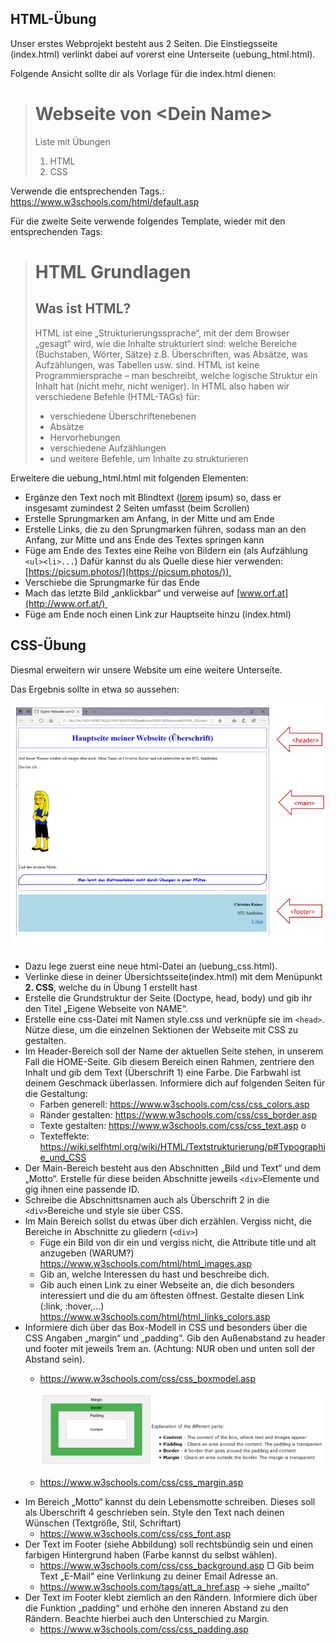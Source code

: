 ## HTML-Übung
Unser erstes Webprojekt besteht aus 2 Seiten. Die Einstiegsseite (index.html) verlinkt dabei auf vorerst eine Unterseite (uebung_html.html).

Folgende Ansicht sollte dir als Vorlage für die index.html dienen:

> # Webseite von \<Dein Name>
> Liste mit Übungen
> 1. HTML
> 2. CSS


Verwende die entsprechenden Tags.: https://www.w3schools.com/html/default.asp


Für die zweite Seite verwende folgendes Template, wieder mit den entsprechenden Tags:

> # HTML Grundlagen
> ## Was ist HTML?
> 
> HTML ist eine „Strukturierungssprache“, mit der dem Browser „gesagt“ wird, wie die Inhalte strukturiert sind: welche Bereiche (Buchstaben, Wörter, Sätze) z.B. Überschriften, was Absätze, was Aufzählungen, was Tabellen usw. sind. HTML ist keine Programmiersprache – man beschreibt, welche logische Struktur ein Inhalt hat (nicht mehr, nicht weniger). 
> In HTML also haben wir verschiedene Befehle (HTML-TAGs) für:
> - verschiedene Überschriftenebenen
> - Absätze
> - Hervorhebungen
> - verschiedene Aufzählungen
> - und weitere Befehle, um Inhalte zu strukturieren

Erweitere die uebung_html.html mit folgenden Elementen:

- Ergänze den Text noch mit Blindtext ([lorem](https://www.blindtextgenerator.de/) ipsum) so, dass er insgesamt zumindest 2 Seiten umfasst (beim Scrollen)
- Erstelle Sprungmarken am Anfang, in der Mitte und am Ende 
- Erstelle Links, die zu den Sprungmarken führen, sodass man an den Anfang, zur Mitte und ans Ende des Textes springen kann 
- Füge am Ende des Textes eine Reihe von Bildern ein (als Aufzählung ``<ul><li>...``)
  Dafür kannst du als Quelle diese hier verwenden: [https://picsum.photos/](https://picsum.photos/)) 
- Verschiebe die Sprungmarke für das Ende 
- Mach das letzte Bild „anklickbar“ und verweise auf [www.orf.at](http://www.orf.at/) 
- Füge am Ende noch einen Link zur Hauptseite hinzu (index.html)

## CSS-Übung

Diesmal erweitern wir unsere Website um eine weitere Unterseite.

Das Ergebnis sollte in etwa so aussehen:

![](./assets/Pasted%20image%2020250923095354.png)

- Dazu lege zuerst eine neue html-Datei an (uebung_css.html).
- Verlinke diese in deiner Übersichtsseite(index.html) mit dem Menüpunkt **2. CSS**, welche du in Übung 1 erstellt hast
- Erstelle die Grundstruktur der Seite (Doctype, head, body) und gib ihr den Titel „Eigene Webseite von NAME“.
- Erstelle eine css-Datei mit Namen style.css und verknüpfe sie im ``<head>``. Nütze diese, um die einzelnen Sektionen der Webseite mit CSS zu gestalten.
- Im Header-Bereich soll der Name der aktuellen Seite stehen, in unserem Fall die HOME-Seite. Gib diesem Bereich einen Rahmen, zentriere den Inhalt und gib dem Text (Überschrift 1) eine Farbe. Die Farbwahl ist deinem Geschmack überlassen.
  Informiere dich auf folgenden Seiten für die Gestaltung: 
	- Farben generell: https://www.w3schools.com/css/css_colors.asp
	- Ränder gestalten: https://www.w3schools.com/css/css_border.asp
	- Texte gestalten: https://www.w3schools.com/css/css_text.asp o 
	- Texteffekte: https://wiki.selfhtml.org/wiki/HTML/Textstrukturierung/p#Typographie_und_CSS
- Der Main-Bereich besteht aus den Abschnitten „Bild und Text“ und dem „Motto“. Erstelle für diese beiden Abschnitte jeweils ``<div>``Elemente und gig ihnen eine passende ID.
- Schreibe die Abschnittsnamen auch als Überschrift 2 in die ``<div>``Bereiche und style sie über CSS.
- Im Main Bereich sollst du etwas über dich erzählen. Vergiss nicht, die Bereiche in Abschnitte zu gliedern (``<div>``)
	- Füge ein Bild von dir ein und vergiss nicht, die Attribute title und alt anzugeben (WARUM?) https://www.w3schools.com/html/html_images.asp 
	- Gib an, welche Interessen du hast und beschreibe dich. 
	- Gib auch einen Link zu einer Webseite an, die dich besonders interessiert und die du am öftesten öffnest. Gestalte diesen Link (:link, :hover,…) https://www.w3schools.com/html/html_links_colors.asp
- Informiere dich über das Box-Modell in CSS und besonders über die CSS Angaben „margin“ und „padding“. Gib den Außenabstand zu header und footer mit jeweils 1rem an. (Achtung: NUR oben und unten soll der Abstand sein). 
	- https://www.w3schools.com/css/css_boxmodel.asp
   
		![](./assets/Pasted%20image%2020250923100506.png)
	- https://www.w3schools.com/css/css_margin.asp
- Im Bereich „Motto“ kannst du dein Lebensmotte schreiben. Dieses soll als Überschrift 4 geschrieben sein. Style den Text nach deinen Wünschen (Textgröße, Stil, Schriftart)
	- https://www.w3schools.com/css/css_font.asp 
- Der Text im Footer (siehe Abbildung) soll rechtsbündig sein und einen farbigen Hintergrund haben (Farbe kannst du selbst wählen).
	- https://www.w3schools.com/css/css_background.asp □ Gib beim Text „E-Mail“ eine Verlinkung zu deiner Email Adresse an. 
	- https://www.w3schools.com/tags/att_a_href.asp → siehe „mailto“ 
- Der Text im Footer klebt ziemlich an den Rändern. Informiere dich über die Funktion „padding“ und erhöhe den inneren Abstand zu den Rändern. Beachte hierbei auch den Unterschied zu Margin. 
	- https://www.w3schools.com/css/css_padding.asp


[def]: Pa
